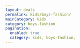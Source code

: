 ```yaml
---
layout: deals
permalink: kids/boys-fashion/
mainCategory: kids
category: boys-fashion
pagination:
  enabled: true
  category: kids, boys-fashion,
---
```








      

  

